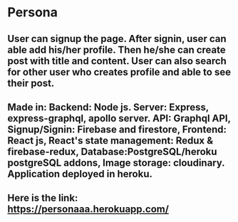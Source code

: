 # Persona

## User can signup the page. After signin, user can able add his/her profile. Then he/she can create post with title and content. User can also search for other user who creates profile and able to see their post.

## Made in: Backend: Node js. Server: Express, express-graphql, apollo server. API: Graphql API, Signup/Signin: Firebase and firestore, Frontend: React js, React's state management: Redux & firebase-redux, Database:PostgreSQL/heroku postgreSQL addons, Image storage: cloudinary. Application deployed in heroku.

## Here is the link: https://personaaa.herokuapp.com/
